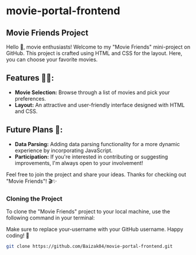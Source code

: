 # movie-portal-frontend
## Movie Friends Project

Hello 👋, movie enthusiasts! Welcome to my "Movie Friends" mini-project on GitHub. This project is crafted using HTML and CSS for the layout. Here, you can choose your favorite movies.

## Features 👨‍💻:

- **Movie Selection:** Browse through a list of movies and pick your preferences.
- **Layout:** An attractive and user-friendly interface designed with HTML and CSS.

## Future Plans 🎯:

- **Data Parsing:** Adding data parsing functionality for a more dynamic experience by incorporating JavaScript.
- **Participation:** If you're interested in contributing or suggesting improvements, I'm always open to your involvement!

Feel free to join the project and share your ideas. Thanks for checking out "Movie Friends"! 🎬✨

### Cloning the Project

To clone the "Movie Friends" project to your local machine, use the following command in your terminal:

Make sure to replace your-username with your GitHub username. Happy coding! 🚀

```bash
git clone https://github.com/Baizak04/movie-portal-frontend.git
